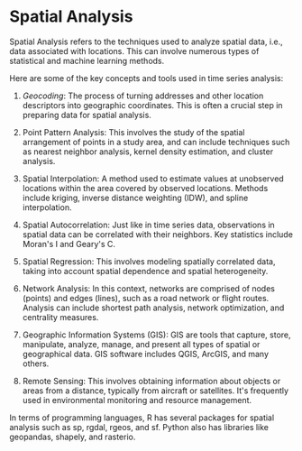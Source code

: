 # Spatial Analysis

Spatial Analysis refers to the techniques used to analyze spatial data, i.e., data associated with locations. This can involve numerous types of statistical and machine learning methods. 

Here are some of the key concepts and tools used in time series analysis:

1. *Geocoding*: The process of turning addresses and other location descriptors into geographic coordinates. This is often a crucial step in preparing data for spatial analysis.

2. Point Pattern Analysis: This involves the study of the spatial arrangement of points in a study area, and can include techniques such as nearest neighbor analysis, kernel density estimation, and cluster analysis.

3. Spatial Interpolation: A method used to estimate values at unobserved locations within the area covered by observed locations. Methods include kriging, inverse distance weighting (IDW), and spline interpolation.

4. Spatial Autocorrelation: Just like in time series data, observations in spatial data can be correlated with their neighbors. Key statistics include Moran's I and Geary's C.

5. Spatial Regression: This involves modeling spatially correlated data, taking into account spatial dependence and spatial heterogeneity.

6. Network Analysis: In this context, networks are comprised of nodes (points) and edges (lines), such as a road network or flight routes. Analysis can include shortest path analysis, network optimization, and centrality measures.

7. Geographic Information Systems (GIS): GIS are tools that capture, store, manipulate, analyze, manage, and present all types of spatial or geographical data. GIS software includes QGIS, ArcGIS, and many others.

8. Remote Sensing: This involves obtaining information about objects or areas from a distance, typically from aircraft or satellites. It's frequently used in environmental monitoring and resource management.

In terms of programming languages, R has several packages for spatial analysis such as sp, rgdal, rgeos, and sf. Python also has libraries like geopandas, shapely, and rasterio.
